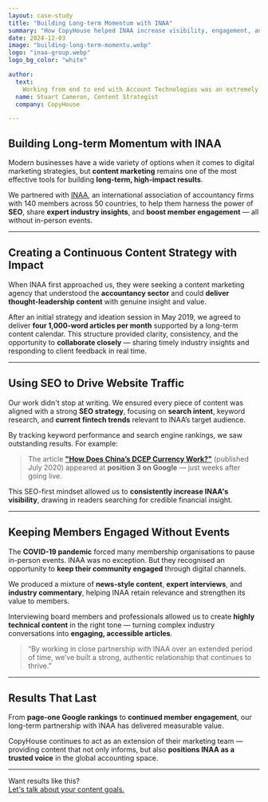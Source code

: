 ```yaml
---
layout: case-study
title: "Building Long-term Momentum with INAA"
summary: "How CopyHouse helped INAA increase visibility, engagement, and authority through ongoing SEO and content strategy."
date: 2024-12-03
image: "building-long-term-momentu.webp"
logo: "inaa-group.webp"
logo_bg_color: "white"

author:
  text:
    Working from end to end with Account Technologies was an extremely productive experience. We really got to know them from our initial conversations and during our brand workshop, and they also learned a lot about us. This workshop laid the foundation for the project. The insights received allowed us to create a functional, clear and crisp brand book and landing page that resonates with Account Technologies’ target audience.
  name: Stuart Cameron, Content Strategist
  company: CopyHouse

---
```


## Building Long-term Momentum with INAA

Modern businesses have a wide variety of options when it comes to digital marketing strategies, but **content marketing** remains one of the most effective tools for building **long-term, high-impact results**.

We partnered with [INAA](https://www.inaa.org/), an international association of accountancy firms with 140 members across 50 countries, to help them harness the power of **SEO**, share **expert industry insights**, and **boost member engagement** — all without in-person events.

---

## Creating a Continuous Content Strategy with Impact

When INAA first approached us, they were seeking a content marketing agency that understood the **accountancy sector** and could **deliver thought-leadership content** with genuine insight and value.

After an initial strategy and ideation session in May 2019, we agreed to deliver **four 1,000-word articles per month** supported by a long-term content calendar. This structure provided clarity, consistency, and the opportunity to **collaborate closely** — sharing timely industry insights and responding to client feedback in real time.

---

## Using SEO to Drive Website Traffic

Our work didn't stop at writing. We ensured every piece of content was aligned with a strong **SEO strategy**, focusing on **search intent**, keyword research, and **current fintech trends** relevant to INAA’s target audience.

By tracking keyword performance and search engine rankings, we saw outstanding results. For example:

> The article **["How Does China’s DCEP Currency Work?"](https://www.inaa.org/blog/how-does-china-s-dcep-currency-work/)** (published July 2020) appeared at **position 3 on Google** — just weeks after going live.

This SEO-first mindset allowed us to **consistently increase INAA's visibility**, drawing in readers searching for credible financial insight.

---

## Keeping Members Engaged Without Events

The **COVID-19 pandemic** forced many membership organisations to pause in-person events. INAA was no exception. But they recognised an opportunity to **keep their community engaged** through digital channels.

We produced a mixture of **news-style content**, **expert interviews**, and **industry commentary**, helping INAA retain relevance and strengthen its value to members.

Interviewing board members and professionals allowed us to create **highly technical content** in the right tone — turning complex industry conversations into **engaging, accessible articles**.

> “By working in close partnership with INAA over an extended period of time, we’ve built a strong, authentic relationship that continues to thrive.”

---

## Results That Last

From **page-one Google rankings** to **continued member engagement**, our long-term partnership with INAA has delivered measurable value.

CopyHouse continues to act as an extension of their marketing team — providing content that not only informs, but also **positions INAA as a trusted voice** in the global accounting space.

---

Want results like this?  
[Let's talk about your content goals.](https://www.copyhouse.io/contact)
